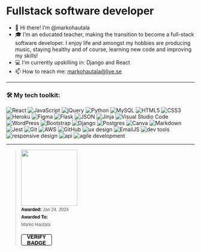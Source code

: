 <h1>Fullstack software developer</h1>

- 👋 Hi there! I’m @markohautala
- 🎓 I’m an educated teacher, making the transition to become a full-stack software developer. I enjoy life and amongst my hobbies are producing music, staying healthy and of course, learning new code and improving my skills!
- 💻 I’m currently upskilling in: Django and React
- 📫 How to reach me: markohautala@live.se

<hr>
<h3>🛠️ My tech toolkit:</h3>

![React](https://img.shields.io/badge/react-%2320232a.svg?style=for-the-badge&logo=react&logoColor=%2361DAFB)
![JavaScript](https://img.shields.io/badge/javascript-%23323330.svg?style=for-the-badge&logo=javascript&logoColor=%23F7DF1E)
![jQuery](https://img.shields.io/badge/jquery-%230769AD.svg?style=for-the-badge&logo=jquery&logoColor=white)
![Python](https://img.shields.io/badge/python-3670A0?style=for-the-badge&logo=python&logoColor=ffdd54)
![MySQL](https://img.shields.io/badge/mysql-%2300f.svg?style=for-the-badge&logo=mysql&logoColor=white)
![HTML5](https://img.shields.io/badge/html5-%23E34F26.svg?style=for-the-badge&logo=html5&logoColor=white)
![CSS3](https://img.shields.io/badge/css3-%231572B6.svg?style=for-the-badge&logo=css3&logoColor=white)
![Heroku](https://img.shields.io/badge/heroku-%23430098.svg?style=for-the-badge&logo=heroku&logoColor=white)
![Figma](https://img.shields.io/badge/figma-%23F24E1E.svg?style=for-the-badge&logo=figma&logoColor=white)
![Flask](https://img.shields.io/badge/flask-%23000.svg?style=for-the-badge&logo=flask&logoColor=white)
<img  src="https://img.shields.io/badge/JSON-71797E?style=for-the-badge&logoColor=#3A506B" alt="JSON">
![Jinja](https://img.shields.io/badge/jinja-white.svg?style=for-the-badge&logo=jinja&logoColor=black)
![Visual Studio Code](https://img.shields.io/badge/Visual%20Studio%20Code-0078d7.svg?style=for-the-badge&logo=visual-studio-code&logoColor=white)
![WordPress](https://img.shields.io/badge/WordPress-%23117AC9.svg?style=for-the-badge&logo=WordPress&logoColor=white)
![Bootstrap](https://img.shields.io/badge/bootstrap-%238511FA.svg?style=for-the-badge&logo=bootstrap&logoColor=white)
![Django](https://img.shields.io/badge/django-%23092E20.svg?style=for-the-badge&logo=django&logoColor=white)
![Postgres](https://img.shields.io/badge/postgres-%23316192.svg?style=for-the-badge&logo=postgresql&logoColor=white)
![Canva](https://img.shields.io/badge/Canva-%2300C4CC.svg?style=for-the-badge&logo=Canva&logoColor=white)
![Markdown](https://img.shields.io/badge/markdown-%23000000.svg?style=for-the-badge&logo=markdown&logoColor=white)
![Jest](https://img.shields.io/badge/-jest-%23C21325?style=for-the-badge&logo=jest&logoColor=white)
![Git](https://img.shields.io/badge/git-%23F05033.svg?style=for-the-badge&logo=git&logoColor=white)
![AWS](https://img.shields.io/badge/AWS-%23FF9900.svg?style=for-the-badge&logo=amazon-aws&logoColor=white)
![GitHub](https://img.shields.io/badge/github-%23121011.svg?style=for-the-badge&logo=github&logoColor=white)
<img  src="https://img.shields.io/badge/UX Design-ffc0cb?style=for-the-badge&logoColor=#3A506B" alt="ux design">
<img  src="https://img.shields.io/badge/EmailJS-0b1a45?style=for-the-badge&logoColor=#3A506B" alt="EmailJS">
<img  src="https://img.shields.io/badge/Dev Tools-0b1a45?style=for-the-badge&logoColor=#3A506B" alt="dev tools">
<img  src="https://img.shields.io/badge/Responsive Design-0b1a45?style=for-the-badge&logoColor=#3A506B" alt="responsive design">
<img  src="https://img.shields.io/badge/API-0b1a45?style=for-the-badge&logoColor=#3A506B" alt="api">
<img  src="https://img.shields.io/badge/Agile Development-0b1a45?style=for-the-badge&logoColor=#3A506B" alt="agile development">

<hr>

<blockquote class="badgr-badge" style="font-family: Helvetica, Roboto, &quot;Segoe UI&quot;, Calibri, sans-serif;"><a href="https://eu.badgr.com/public/assertions/ZRUiU4Q2R52vnJjw8SbO5w?identity__email=markohautala@live.se"><img width="150px" height="150px" src="https://api.eu.badgr.io/public/assertions/ZRUiU4Q2R52vnJjw8SbO5w/image"></a><p class="badgr-badge-date" style="margin: 0; font-size: 12px; font-style: normal; font-stretch: normal; line-height: 1.67; letter-spacing: normal; text-align: left; color: #555555;"><strong style="font-size: 12px; font-weight: bold; font-style: normal; font-stretch: normal; line-height: 1.67; letter-spacing: normal; text-align: left; color: #000;">Awarded: </strong>Jan 24, 2024</p><p class="badgr-badge-recipient" style="margin: 0; font-size: 12px; font-style: normal; font-stretch: normal; line-height: 1.67; letter-spacing: normal; text-align: left; color: #555555;"><strong style="font-size: 12px; font-weight: bold; font-style: normal; font-stretch: normal; line-height: 1.67; letter-spacing: normal; text-align: left; color: #000;">Awarded To: </strong><span style="display: block;"> Marko Hautala</span></p><p style="margin: 16px 0; padding: 0;"><a class="badgr-badge-verify" target="_blank" href="https://eu.badgr.com/public/assertions/ZRUiU4Q2R52vnJjw8SbO5w?identity__email=markohautala@live.se" style="box-sizing: content-box; display: flex; align-items: center; justify-content: center; margin: 0; font-size:14px; font-weight: bold; width: 48px; height: 16px; border-radius: 4px; border: solid 1px black; text-decoration: none; padding: 6px 16px; margin: 16px 0; color: black;">VERIFY BADGE</a></p></blockquote>

